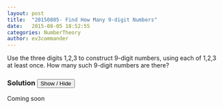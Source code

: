 ```yaml
---
layout: post
title:  "20150805- Find How Many 9-digit Numbers"
date:   2015-08-05 18:52:55
categories: NumberTheory
author: ev3commander
---
```


Use the three digits 1,2,3 to construct 9-digit numbers, using each of 1,2,3 at least once. How many such 9-digit numbers are there?



### Solution <button>Show / Hide</button>

<solution>

Coming soon

</solution>

